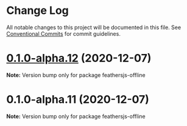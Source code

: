 # Change Log

All notable changes to this project will be documented in this file.
See [Conventional Commits](https://conventionalcommits.org) for commit guidelines.

# [0.1.0-alpha.12](https://github.com/mhillerstrom/feathersjs-offline/compare/v0.1.0-alpha.11...v0.1.0-alpha.12) (2020-12-07)

**Note:** Version bump only for package feathersjs-offline





# 0.1.0-alpha.11 (2020-12-07)

**Note:** Version bump only for package feathersjs-offline
